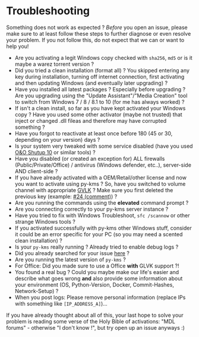 # Troubleshooting

Something does not work as expected ? _Before_ you open an issue, please make sure to at least follow these steps to further diagnose or even resolve your problem.
If you not follow this, do not expect that we can or want to help you!


* Are you activating a legit Windows copy checked with `sha256`, `md5` or is it maybe a warez torrent version ?
* Did you tried a clean installation (format all) ? You skipped entering any key during installation, turning off internet connection, first activating and then updating Windows (and eventually later upgrading) ?
* Have you installed all latest packages ? Especially before upgrading ? Are you upgrading using the "Update Assistant"/"Media Creation" tool to switch from Windows 7 / 8 / 8.1 to 10 (for me has always worked) ?
* If isn't a clean install, so far as you have kept activated your Windows copy ? Have you used some other activator (maybe not trusted) that inject or changed .dll fileas and therefore may have corrupted something ?
* Have you forgot to reactivate at least once before 180 (45 or 30, depending on your version) days ?
* Is your system very tweaked with some service disabled (have you used [O&O Shutup 10](https://www.oo-software.com/en/shutup10) or similar tools) ?
* Have you disabled (or created an exception for) ALL firewalls (Public/Private/Office) / antivirus (Windows defender, etc..), server-side AND client-side ?
* If you have already activated with a OEM/Retail/other license and now you want to activate using py-kms ? So, have you switched to volume channel with appropriate [GVLK](Keys.md) ? Make sure you first deleted the previous key (example: [#24 (comment)](https://github.com/SystemRage/py-kms/issues/24#issuecomment-492431436)) ?
* Are you running the commands using the **elevated** command prompt ?
* Are you connecting correctly to your py-kms server instance ?
* Have you tried to fix with Windows Troubleshoot, `sfc /scannow` or other strange Windows tools ?
* If you activated successfully with py-kms other Windows stuff, consider it could be an error specific for your PC (so you may need a scented clean installation) ?
* Is your `py-kms` really running ? Already tried to enable debug logs ?
* Did you already searched for your issue [here](https://github.com/SystemRage/py-kms/issues) ?
* Are you running the latest version of `py-kms` ?
* For Office: Did you made sure to use a Office **with** GLVK support ?!
* You found a real bug ? Could you maybe make our life's easier and describe what goes wrong **and** also provide some information about your environment (OS, Python-Version, Docker, Commit-Hashes, Network-Setup) ?
* When you post logs: Please remove personal information (replace IPs with something like `[IP_ADDRESS_A]`)...

If you have already thought about all of this, your last hope to solve your problem is reading some verse of the Holy Bible of activations: "MDL forums" - otherwise "I don't know !", but try open up an issue anyways :)
